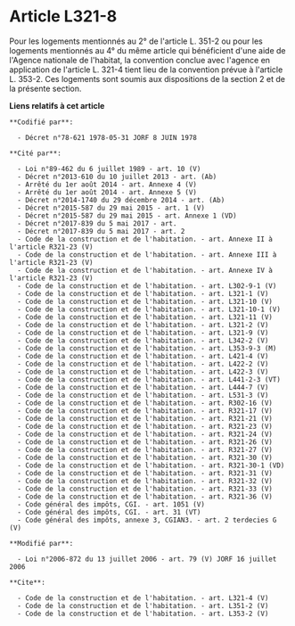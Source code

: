 # Article L321-8

Pour les logements mentionnés au 2° de l'article L. 351-2 ou pour les logements mentionnés au 4° du même article qui
bénéficient d'une aide de l'Agence nationale de l'habitat, la convention conclue avec l'agence en application de l'article L.
321-4 tient lieu de la convention prévue à l'article L. 353-2. Ces logements sont soumis aux dispositions de la section 2 et
de la présente section.

**Liens relatifs à cet article**

	**Codifié par**:

	  - Décret n°78-621 1978-05-31 JORF 8 JUIN 1978

	**Cité par**:

	  - Loi n°89-462 du 6 juillet 1989 - art. 10 (V)
	  - Décret n°2013-610 du 10 juillet 2013 - art. (Ab)
	  - Arrêté du 1er août 2014 - art. Annexe 4 (V)
	  - Arrêté du 1er août 2014 - art. Annexe 5 (V)
	  - Décret n°2014-1740 du 29 décembre 2014 - art. (Ab)
	  - Décret n°2015-587 du 29 mai 2015 - art. 1 (V)
	  - Décret n°2015-587 du 29 mai 2015 - art. Annexe 1 (VD)
	  - Décret n°2017-839 du 5 mai 2017 - art.
	  - Décret n°2017-839 du 5 mai 2017 - art. 2
	  - Code de la construction et de l'habitation. - art. Annexe II à l'article R321-23 (V)
	  - Code de la construction et de l'habitation. - art. Annexe III à l'article R321-23 (V)
	  - Code de la construction et de l'habitation. - art. Annexe IV à l'article R321-23 (V)
	  - Code de la construction et de l'habitation. - art. L302-9-1 (V)
	  - Code de la construction et de l'habitation. - art. L321-1 (V)
	  - Code de la construction et de l'habitation. - art. L321-10 (V)
	  - Code de la construction et de l'habitation. - art. L321-10-1 (V)
	  - Code de la construction et de l'habitation. - art. L321-11 (V)
	  - Code de la construction et de l'habitation. - art. L321-2 (V)
	  - Code de la construction et de l'habitation. - art. L321-9 (V)
	  - Code de la construction et de l'habitation. - art. L342-2 (V)
	  - Code de la construction et de l'habitation. - art. L353-9-3 (M)
	  - Code de la construction et de l'habitation. - art. L421-4 (V)
	  - Code de la construction et de l'habitation. - art. L422-2 (V)
	  - Code de la construction et de l'habitation. - art. L422-3 (V)
	  - Code de la construction et de l'habitation. - art. L441-2-3 (VT)
	  - Code de la construction et de l'habitation. - art. L444-7 (V)
	  - Code de la construction et de l'habitation. - art. L531-3 (V)
	  - Code de la construction et de l'habitation. - art. R302-16 (V)
	  - Code de la construction et de l'habitation. - art. R321-17 (V)
	  - Code de la construction et de l'habitation. - art. R321-21 (V)
	  - Code de la construction et de l'habitation. - art. R321-23 (V)
	  - Code de la construction et de l'habitation. - art. R321-24 (V)
	  - Code de la construction et de l'habitation. - art. R321-26 (V)
	  - Code de la construction et de l'habitation. - art. R321-27 (V)
	  - Code de la construction et de l'habitation. - art. R321-30 (V)
	  - Code de la construction et de l'habitation. - art. R321-30-1 (VD)
	  - Code de la construction et de l'habitation. - art. R321-31 (V)
	  - Code de la construction et de l'habitation. - art. R321-32 (V)
	  - Code de la construction et de l'habitation. - art. R321-33 (V)
	  - Code de la construction et de l'habitation. - art. R321-36 (V)
	  - Code général des impôts, CGI. - art. 1051 (V)
	  - Code général des impôts, CGI. - art. 31 (VT)
	  - Code général des impôts, annexe 3, CGIAN3. - art. 2 terdecies G (V)

	**Modifié par**:

	  - Loi n°2006-872 du 13 juillet 2006 - art. 79 (V) JORF 16 juillet 2006

	**Cite**:

	  - Code de la construction et de l'habitation. - art. L321-4 (V)
	  - Code de la construction et de l'habitation. - art. L351-2 (V)
	  - Code de la construction et de l'habitation. - art. L353-2 (V)

